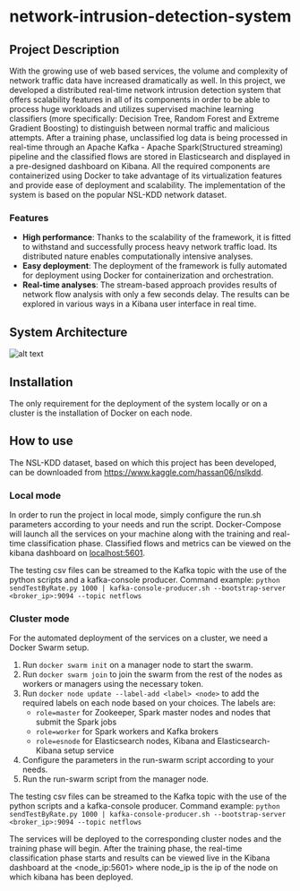 # network-intrusion-detection-system

## Project Description
With the growing use of web based services, the volume and complexity of network traffic data have increased dramatically as well. In this project, we developed a distributed real-time network intrusion detection system that offers scalability features in all of its components in order to be able to process huge workloads and utilizes supervised machine learning classifiers (more specifically: Decision Tree, Random Forest and Extreme Gradient Boosting) to distinguish between normal traffic and malicious attempts. After a training phase, unclassified log data is being processed in real-time through an Apache Kafka - Apache Spark(Structured streaming) pipeline and the classified flows are stored in Elasticsearch and displayed in a pre-designed dashboard on Kibana. All the required components are containerized using Docker to take advantage of its virtualization features and provide ease of deployment and scalability. The implementation of the system is based on the popular NSL-KDD network dataset.

### Features

   * **High performance**: Thanks to the scalability of the framework, it is fitted to withstand and successfully process heavy network traffic load. Its distributed nature enables computationally intensive analyses.
   * **Easy deployment**: The deployment of the framework is fully automated for deployment using Docker for containerization and orchestration.
   * **Real-time analyses**: The stream-based approach provides results of network flow analysis with only a few seconds delay. The results can be explored in various ways in a Kibana user interface in real time.

## System Architecture
![alt text](https://i.imgur.com/jkndEV3.png)


## Installation 
The only requirement for the deployment of the system locally or on a cluster is the installation of Docker on each node.

## How to use
The NSL-KDD dataset, based on which this project has been developed, can be downloaded from https://www.kaggle.com/hassan06/nslkdd.

### Local mode
In order to run the project in local mode, simply configure the run.sh parameters according to your needs and run the script.
Docker-Compose will launch all the services on your machine along with the training and real-time classification phase.
Classified flows and metrics can be viewed on the kibana dashboard on <localhost:5601>.

The testing csv files can be streamed to the Kafka topic with the use of the python scripts and a kafka-console producer. Command example:
`python sendTestByRate.py 1000 | kafka-console-producer.sh --bootstrap-server <broker_ip>:9094 --topic netflows`

### Cluster mode
For the automated deployment of the services on a cluster, we need a Docker Swarm setup.

1. Run `docker swarm init` on a manager node to start the swarm.
2. Run `docker swarm join` to join the swarm from the rest of the nodes as workers or managers using the necessary token.
3. Run `docker node update --label-add <label> <node>` to add the required labels on each node based on your choices.
The labels are:
    * `role=master` for Zookeeper, Spark master nodes and nodes that submit the Spark jobs
    * `role=worker` for Spark workers and Kafka brokers
    * `role=esnode` for Elasticsearch nodes, Kibana and Elasticsearch-Kibana setup service
4. Configure the parameters in the run-swarm script according to your needs.
5. Run the run-swarm script from the manager node.

The testing csv files can be streamed to the Kafka topic with the use of the python scripts and a kafka-console producer. Command example:
`python sendTestByRate.py 1000 | kafka-console-producer.sh --bootstrap-server <broker_ip>:9094 --topic netflows`

The services will be deployed to the corresponding cluster nodes and the training phase will begin. After the training phase, the real-time classification phase starts and results can be viewed live in the Kibana dashboard at the <node_ip:5601> where node_ip is the ip of the node on which kibana has been deployed.

